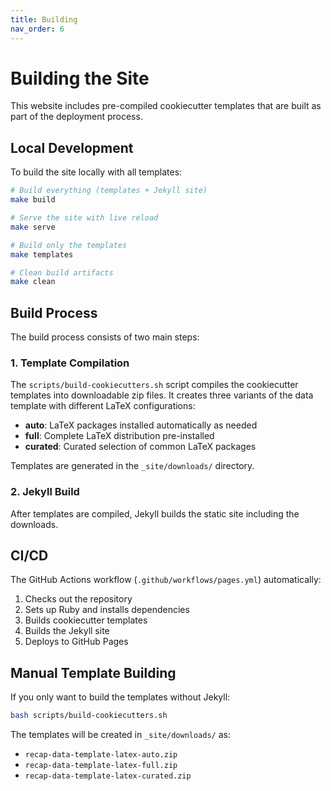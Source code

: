 ```yaml
---
title: Building
nav_order: 6
---
```


# Building the Site

This website includes pre-compiled cookiecutter templates that are built as part of the deployment process.

## Local Development

To build the site locally with all templates:

```bash
# Build everything (templates + Jekyll site)
make build

# Serve the site with live reload
make serve

# Build only the templates
make templates

# Clean build artifacts
make clean
```

## Build Process

The build process consists of two main steps:

### 1. Template Compilation

The `scripts/build-cookiecutters.sh` script compiles the cookiecutter templates into downloadable zip files. It creates three variants of the data template with different LaTeX configurations:

- **auto**: LaTeX packages installed automatically as needed
- **full**: Complete LaTeX distribution pre-installed
- **curated**: Curated selection of common LaTeX packages

Templates are generated in the `_site/downloads/` directory.

### 2. Jekyll Build

After templates are compiled, Jekyll builds the static site including the downloads.

## CI/CD

The GitHub Actions workflow (`.github/workflows/pages.yml`) automatically:

1. Checks out the repository
2. Sets up Ruby and installs dependencies
3. Builds cookiecutter templates
4. Builds the Jekyll site
5. Deploys to GitHub Pages

## Manual Template Building

If you only want to build the templates without Jekyll:

```bash
bash scripts/build-cookiecutters.sh
```

The templates will be created in `_site/downloads/` as:
- `recap-data-template-latex-auto.zip`
- `recap-data-template-latex-full.zip`
- `recap-data-template-latex-curated.zip`
